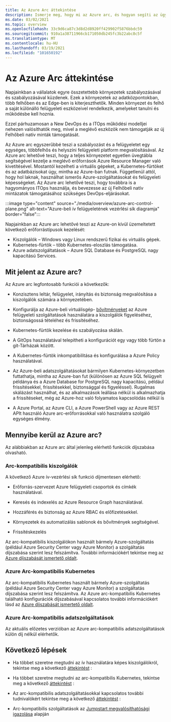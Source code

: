 ```yaml
---
title: Az Azure Arc áttekintése
description: Ismerje meg, hogy mi az Azure arc, és hogyan segíti az ügyfelek a hibrid erőforrásaik kezelését és irányítását más Azure-szolgáltatásokkal és-funkciókkal.
ms.date: 03/02/2021
ms.topic: overview
ms.openlocfilehash: 33c9d6ca87c3d8d2d8920ff429902f5876bbdc59
ms.sourcegitcommit: 910a1a38711966cb171050db245fc3b22abc8c5f
ms.translationtype: MT
ms.contentlocale: hu-HU
ms.lasthandoff: 03/19/2021
ms.locfileid: "101650192"
---
```

# <a name="azure-arc-overview"></a>Az Azure Arc áttekintése

Napjainkban a vállalatok egyre összetettebb környezetek szabályozásával és szabályozásával küzdenek. Ezek a környezetek az adatközpontokban, több felhőben és az Edge-ben is kiterjeszthetők. Minden környezet és felhő a saját különálló felügyeleti eszközeivel rendelkezik, amelyeket tanulni és működésbe kell hoznia.

Ezzel párhuzamosan a New DevOps és a ITOps működési modelljei nehezen valósíthatók meg, mivel a meglévő eszközök nem támogatják az új Felhőbeli natív minták támogatását.

Az Azure arc egyszerűbbé teszi a szabályozást és a felügyeletet egy egységes, többfelhős és helyszíni felügyeleti platform megvalósításával. Az Azure arc lehetővé teszi, hogy a teljes környezetet egyetlen üvegtábla segítségével kezelje a meglévő erőforrások Azure Resource Manager való kivetítésével. Mostantól kezelheti a virtuális gépeket, a Kubernetes-fürtöket és az adatbázisokat úgy, mintha az Azure-ban futnak. Függetlenül attól, hogy hol laknak, használhat ismerős Azure-szolgáltatásokat és felügyeleti képességeket. Az Azure arc lehetővé teszi, hogy továbbra is a hagyományos ITOps használja, és bevezesse az új Felhőbeli natív mintázatok támogatásához szükséges DevOps-eljárásokat.

:::image type="content" source="./media/overview/azure-arc-control-plane.png" alt-text="Azure-beli ív felügyeletének vezérlési sík diagramja" border="false":::

Napjainkban az Azure arc lehetővé teszi az Azure-on kívül üzemeltetett következő erőforrástípusok kezelését:

* Kiszolgálók – Windows vagy Linux rendszerű fizikai és virtuális gépek.
* Kubernetes-fürtök – több Kubernetes-eloszlás támogatása.
* Azure adatszolgáltatások – Azure SQL Database és PostgreSQL nagy kapacitású Services.

## <a name="what-does-azure-arc-deliver"></a>Mit jelent az Azure arc?

Az Azure arc legfontosabb funkciói a következők:

* Konzisztens leltár, felügyelet, irányítás és biztonság megvalósítása a kiszolgálók számára a környezetében.

* Konfigurálja az Azure-beli virtuálisgép- [bővítményeket](./servers/manage-vm-extensions.md) az Azure felügyeleti szolgáltatások használatára a kiszolgálók figyeléséhez, biztonságossá tételéhez és frissítéséhez.

* Kubernetes-fürtök kezelése és szabályozása skálán.

* A GitOps használatával telepítheti a konfigurációt egy vagy több fürtön a git-Tárházak között.

*  A Kubernetes-fürtök inkompatibilitása és konfigurálása a Azure Policy használatával.

* Az Azure-beli adatszolgáltatásokat bármilyen Kubernetes-környezetben futtathatja, mintha az Azure-ban fut (különösen az Azure SQL felügyelt példánya és a Azure Database for PostgreSQL nagy kapacitású, például frissítésekkel, frissítésekkel, biztonsággal és figyeléssel). Rugalmas skálázást használhat, és az alkalmazások leállása nélkül is alkalmazhatja a frissítéseket, még az Azure-hoz való folyamatos kapcsolódás nélkül is

* A Azure Portal, az Azure CLI, a Azure PowerShell vagy az Azure REST APIt használó Azure arc-erőforrásokkal való használatra szolgáló egységes élmény.

## <a name="how-much-does-azure-arc-cost"></a>Mennyibe kerül az Azure arc?

Az alábbiakban az Azure arc által jelenleg elérhető funkciók díjszabása olvasható.

### <a name="arc-enabled-servers"></a>Arc-kompatibilis kiszolgálók

A következő Azure ív-vezérlési sík funkció díjmentesen elérhető:

* Erőforrás-szervezet Azure felügyeleti csoportok és címkék használatával.

* Keresés és indexelés az Azure Resource Graph használatával.

* Hozzáférés és biztonság az Azure RBAC és előfizetésekkel.

* Környezetek és automatizálás sablonok és bővítmények segítségével.

* Frissítéskezelés

Az arc-kompatibilis kiszolgálókon használt bármely Azure-szolgáltatás (például Azure Security Center vagy Azure Monitor) a szolgáltatás díjszabása szerint lesz felszámítva. További információkért tekintse meg az [Azure díjszabását ismertető oldalt](https://azure.microsoft.com/pricing/).

### <a name="azure-arc-enabled-kubernetes"></a>Azure Arc-kompatibilis Kubernetes

Az arc-kompatibilis Kubernetes használt bármely Azure-szolgáltatás (például Azure Security Center vagy Azure Monitor) a szolgáltatás díjszabása szerint lesz felszámítva. Az Azure arc-kompatibilis Kubernetes található konfigurációk díjszabásával kapcsolatos további információkért lásd az [Azure díjszabását ismertető oldalt](https://azure.microsoft.com/pricing/).

### <a name="azure-arc-enabled-data-services"></a>Azure Arc-kompatibilis adatszolgáltatások

Az aktuális előzetes verzióban az Azure arc-kompatibilis adatszolgáltatások külön díj nélkül elérhetők.

## <a name="next-steps"></a>Következő lépések

* Ha többet szeretne megtudni az ív használatára képes kiszolgálókról, tekintse meg a következő [áttekintést](./servers/overview.md) :

* Ha többet szeretne megtudni az arc-kompatibilis Kubernetes, tekintse meg a következő [áttekintést](./kubernetes/overview.md) :

* Az arc-kompatibilis adatszolgáltatásokkal kapcsolatos további tudnivalókért tekintse meg a következő [áttekintést](https://azure.microsoft.com/services/azure-arc/hybrid-data-services/) :

* Arc-kompatibilis szolgáltatások az [Jumpstart megvalósíthatósági igazolása](https://azurearcjumpstart.io/azure_arc_jumpstart/) alapján
